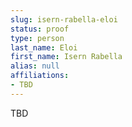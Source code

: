 ```yaml
---
slug: isern-rabella-eloi
status: proof
type: person
last_name: Eloi
first_name: Isern Rabella
alias: null
affiliations:
- TBD
---
```


TBD

